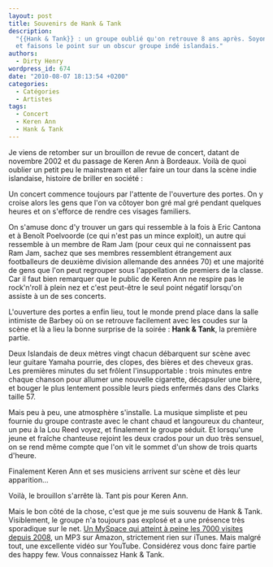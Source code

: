 ```yaml
---
layout: post
title: Souvenirs de Hank & Tank
description:
  "{{Hank & Tank}} : un groupe oublié qu'on retrouve 8 ans après. Soyons pointus
  et faisons le point sur un obscur groupe indé islandais."
authors:
  - Dirty Henry
wordpress_id: 674
date: "2010-08-07 18:13:54 +0200"
categories:
  - Catégories
  - Artistes
tags:
  - Concert
  - Keren Ann
  - Hank & Tank
---
```


Je viens de retomber sur un brouillon de revue de concert, datant de novembre
2002 et du passage de Keren Ann à Bordeaux. Voilà de quoi oublier un petit peu
le mainstream et aller faire un tour dans la scène indie islandaise, histoire de
briller en société :

<quote>
Un concert commence toujours par l'attente de l'ouverture des portes. On y croise alors les gens que l'on va côtoyer bon gré mal gré pendant quelques heures et on s'efforce de rendre ces visages familiers.

On s'amuse donc d'y trouver un gars qui ressemble à la fois à Eric Cantona et à
Benoît Poelvoorde (ce qui n'est pas un mince exploit), un autre qui ressemble à
un membre de Ram Jam (pour ceux qui ne connaissent pas Ram Jam, sachez que ses
membres ressemblent étrangement aux footballeurs de deuxième division allemande
des années 70) et une majorité de gens que l'on peut regrouper sous
l'appellation de premiers de la classe. Car il faut bien remarquer que le public
de Keren Ann ne respire pas le rock'n'roll à plein nez et c'est peut-être le
seul point négatif lorsqu'on assiste à un de ses concerts.

L'ouverture des portes a enfin lieu, tout le monde prend place dans la salle
intimiste de Barbey où on se retrouve facilement avec les coudes sur la scène et
là a lieu la bonne surprise de la soirée : **Hank & Tank**, la première partie.

Deux Islandais de deux mètres vingt chacun débarquent sur scène avec leur
guitare Yamaha pourrie, des clopes, des bières et des cheveux gras. Les
premières minutes du set frôlent l'insupportable : trois minutes entre chaque
chanson pour allumer une nouvelle cigarette, décapsuler une bière, et bouger le
plus lentement possible leurs pieds enfermés dans des Clarks taille 57.

Mais peu à peu, une atmosphère s'installe. La musique simpliste et peu fournie
du groupe contraste avec le chant chaud et langoureux du chanteur, un peu à la
Lou Reed voyez, et finalement le groupe séduit. Et lorsqu'une jeune et fraîche
chanteuse rejoint les deux crados pour un duo très sensuel, on se rend même
compte que l'on vit le sommet d'un show de trois quarts d'heure.

Finalement Keren Ann et ses musiciens arrivent sur scène et dès leur apparition…
</quote>

Voilà, le brouillon s'arrête là. Tant pis pour Keren Ann.

Mais le bon côté de la chose, c'est que je me suis souvenu de Hank & Tank.
Visiblement, le groupe n'a toujours pas explosé et a une présence très
sporadique sur le net.
[Un MySpace qui atteint à peine les 7000 visites depuis 2008](http://www.myspace.com/hankntank),
un MP3 sur Amazon, strictement rien sur iTunes. Mais malgré tout, une excellente
vidéo sur YouTube. Considérez vous donc faire partie des happy few. Vous
connaissez Hank & Tank.

<object width="500" height="400"><param name="movie" value="http://www.youtube.com/v/cWDXydo9SoU&hl=fr_FR&fs=1"></param><param name="allowFullScreen" value="true"></param><param name="allowscriptaccess" value="always"></param><embed src="http://www.youtube.com/v/cWDXydo9SoU&hl=fr_FR&fs=1" type="application/x-shockwave-flash" allowscriptaccess="always" allowfullscreen="true" width="500" height="400"></embed></object>
